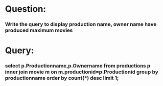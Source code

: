 # Question:
### Write the query to display production name, owner name have produced maximum movies
# Query:
### select p.Productionname,p.Ownername from productions p inner join movie m on m.productionid=p.Productionid group by productionname order by count(*) desc limit 1;
